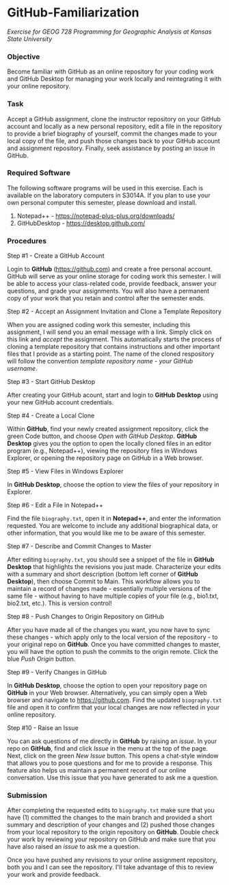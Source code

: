 # GitHub-Familiarization
*Exercise for GEOG 728 Programming for Geographic Analysis at Kansas State University*

### Objective

Become familiar with GitHub as an online repository for your coding work and GitHub Desktop for managing your work locally and reintegrating it with your online repository.

### Task

Accept a GitHub assignment, clone the instructor repository on your GitHub account and locally as a new personal repository, edit a file in the repository to provide a brief biography of yourself, commit the changes made to your local copy of the file, and push those changes back to your GitHub account and assignment repository. Finally, seek assistance by posting an issue in GitHub.

### Required Software

The following software programs will be used in this exercise.  Each is available on the laboratory computers in S3014A.  If you plan to use your own personal computer this semester, please download and install.
1.  Notepad++ - https://notepad-plus-plus.org/downloads/
2.  GitHubDesktop - https://desktop.github.com/

### Procedures

Step #1 - Create a GitHub Account

Login to **GitHub** (https://github.com) and create a free personal account.  GitHub will serve as your online storage for coding work this semester.  I will be able to access your class-related code, provide feedback, answer your questions, and grade your assignments.  You will also have a permanent copy of your work that you retain and control after the semester ends.

Step #2 - Accept an Assignment Invitation and Clone a Template Repository

When you are assigned coding work this semester, including this assignment, I will send you an email message with a link.  Simply click on this link and *accept* the assignment.  This automatically starts the process of cloning a template repository that contains instructions and other important files that I provide as a starting point.  The name of the cloned respository will follow the convention *template repository name - your GitHub username*. 

Step #3 - Start GitHub Desktop

After creating your GitHub acount, start and login to **GitHub Desktop** using your new GitHub account credentials.

Step #4 - Create a Local Clone

Within **GitHub**, find your newly created assignment repository, click the green Code button, and choose *Open with GitHub Desktop*.  **GitHub Desktop** gives you the option to open the locally cloned files in an editor program (e.g., Notepad++), viewing the repository files in Windows Explorer, or opening the repository page on GitHub in a Web browser.

Step #5 - View Files in Windows Explorer

In **GitHub Desktop**, choose the option to view the files of your repository in Explorer.

Step #6 - Edit a File in Notepad++

Find the file <code>biography.txt</code>, open it in **Notepad++**, and enter the information requested.  You are welcome to include any additional biographical data, or other information, that you would like me to be aware of this semester.

Step #7 - Describe and Commit Changes to Master

After editing <code>biography.txt</code>, you should see a snippet of the file in **GitHub Desktop** that highlights the revisions you just made.  Characterize your edits with a summary and short description (bottom left corner of **GitHub Desktop**), then choose Commit to Main.  This workflow allows you to maintain a record of changes made - essentially multiple versions of the same file - without having to have multiple copies of your file (e.g., bio1.txt, bio2.txt, etc.).  This is version control!

Step #8 - Push Changes to Origin Repository on GitHub

After you have made all of the changes you want, you now have to sync these changes - which apply only to the local version of the repository - to your original repo on **GitHub**. Once you have committed changes to master, you will have the option to push the commits to the origin remote.  Click the blue *Push Origin* button.

Step #9 - Verify Changes in GitHub

In **GitHub Desktop**, choose the option to open your repository page on **GitHub** in your Web browser.  Alternatively, you can simply open a Web browser and navigate to https://github.com.  Find the updated <code>biography.txt</code> file and open it to confirm that your local changes are now reflected in your online repository.

Step #10 - Raise an Issue

You can ask questions of me directly in **GitHub** by raising an *issue*.  In your repo on **GitHub**, find and click *Issue* in the menu at the top of the page.  Next, click on the green *New Issue* button.  This opens a chat-style window that allows you to pose questions and for me to provide a response.  This feature also helps us maintain a permanent record of our online conversation.  Use this issue that you have generated to ask me a question.

### Submission

After completing the requested edits to <code>biography.txt</code> make sure that you have (1) committed the changes to the main branch and provided a short summary and description of your changes and (2) pushed those changes from your local repository to the origin repository on **GitHub**.  Double check your work by reviewing your repository on GitHub and make sure that you have also raised an *issue* to ask me a question.

Once you have pushed any revisions to your online assignment repository, both you and I can see the repository.  I'll take advantage of this to review your work and provide feedback.
